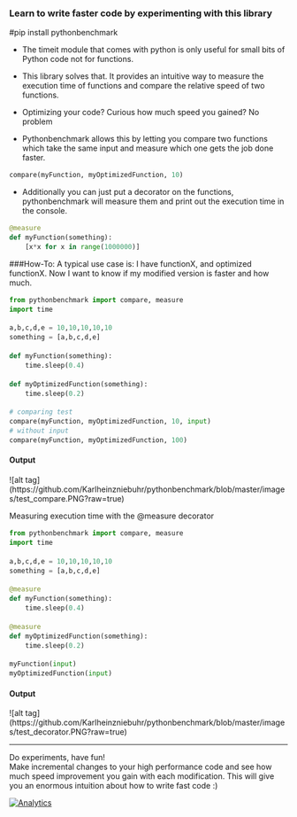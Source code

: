 ### Learn to write faster code by experimenting with this library 

#pip install pythonbenchmark  
- The timeit module that comes with python is only useful for small bits of Python code not for functions.

- This library solves that. It provides an intuitive way to measure the execution time of functions and compare the relative speed of two functions.

- Optimizing your code? Curious how much speed you gained? No problem

- Pythonbenchmark allows this by letting you compare two functions which take the same input and measure which one gets the job done faster.
```python
compare(myFunction, myOptimizedFunction, 10)
```
- Additionally you can just put a decorator on the functions, pythonbenchmark will measure them and print out the execution time in the console.
```python
@measure
def myFunction(something):
    [x*x for x in range(1000000)]
```

###How-To:
A typical use case is: I have functionX, and optimized functionX. Now I want to know if my modified version is faster and how much.

```python
from pythonbenchmark import compare, measure
import time

a,b,c,d,e = 10,10,10,10,10
something = [a,b,c,d,e]

def myFunction(something):
	time.sleep(0.4)

def myOptimizedFunction(something):
	time.sleep(0.2)

# comparing test
compare(myFunction, myOptimizedFunction, 10, input)
# without input
compare(myFunction, myOptimizedFunction, 100)
```

<h4>Output</h4>
![alt tag](https://github.com/Karlheinzniebuhr/pythonbenchmark/blob/master/images/test_compare.PNG?raw=true)


Measuring execution time with the @measure decorator
```python
from pythonbenchmark import compare, measure
import time

a,b,c,d,e = 10,10,10,10,10
something = [a,b,c,d,e]

@measure
def myFunction(something):
	time.sleep(0.4)

@measure
def myOptimizedFunction(something):
	time.sleep(0.2)

myFunction(input)
myOptimizedFunction(input)

```
<h4>Output</h4>
![alt tag](https://github.com/Karlheinzniebuhr/pythonbenchmark/blob/master/images/test_decorator.PNG?raw=true)

<hr>

Do experiments, have fun!  
Make incremental changes to your high performance code and see how much speed improvement you gain with each modification. This will give you an enormous intuition about how to write fast code :)  



[![Analytics](https://ga-beacon.appspot.com/UA-37427094-2/Karlheinzniebuhr/pythonbenchmark/)](https://github.com/igrigorik/ga-beacon)
